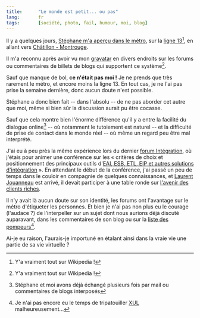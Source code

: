 ```yaml
--- 
title:      "Le monde est petit... ou pas" 
lang:       fr 
tags:       [société, photo, fail, humour, moi, blog]
---
```


Il y a quelques jours, [Stéphane m'a aperçu dans le métro](http://www.nota-bene.org/Transports), sur la [ligne 13](http://fr.wikipedia.org/wiki/Ligne_13_du_m%C3%A9tro_de_Paris)[^1], en allant vers [Châtillon - Montrouge](http://fr.wikipedia.org/wiki/Ch%C3%A2tillon_-_Montrouge_(m%C3%A9tro_parisien)).


[^1]: Y'a vraiment tout sur Wikipedia !

Il m'a reconnu après avoir vu mon [gravatar](http://64.124.231.223/avatar.php?gravatar_id=9aa2aa68144b2781ac025a29c83bbdd4&size=42&rating=PG) en divers endroits sur les forums ou commentaires de billets de blogs qui supportent ce système[^1].

Sauf que manque de bol, **ce n'était pas moi !** Je ne prends que très rarement le métro, et encore moins la ligne 13. En tout cas, je ne l'ai pas prise la semaine dernière, donc aucun doute n'est possible.

Stéphane a donc bien fait -- dans l'absolu -- de ne pas aborder cet autre que moi, même si bien sûr la discussion aurait pu être cocasse.

Sauf que cela montre bien l'énorme différence qu'il y a entre la facilité du dialogue online[^2] -- où notamment le tutoiement est naturel -- et la difficulté de prise de contact dans le monde réel -- où même un regard peu être mal interprété.

J'ai eu à peu près la même expérience lors du dernier [forum Intégration](http://www.integration.fr/), où j'étais pour animer une conférence sur les « critères de choix et positionnement des principaux outils d'[EAI, ESB, ETL, EIP et autres solutions d'intégration](http://www.clever-age.com/actualites/agenda/forum-integration-criteres-choix-positionnement-principaux-outils-eai-esb-etl-eip-autres-solutions-integration-439.html) ». En attendant le début de la conférence, j'ai passé un peu de temps dans le couloir en compagnie de quelques connaissances, et [Laurent Jouanneau](http://ljouanneau.com/) est arrivé, il devait participer à une table ronde sur [l'avenir des clients riches](http://ljouanneau.com/blog/2005/11/25/498-lavenir-des-clients-riches).

Il n'y avait là aucun doute sur son identité, les forums ont l'avantage sur le métro d'étiqueter les personnes. Et bien je n'ai pas non plus eu le courage (l'audace ?) de l'interpeller sur un sujet dont nous aurions déjà discuté auparavant, dans les commentaires de son blog ou sur la [liste des pompeurs](http://www.pompage.net/liste/)[^3].

Ai-je eu raison, l'aurais-je importuné en étalant ainsi dans la vraie vie une partie de sa vie virtuelle ?



[^1]: Il est d'ailleurs facile d'avoir [des gravatars avec SPIP](http://www.gasteroprod.com/des-gravatars-avec-spip.html) comme vous pouvez le voir sur Gastero Prod

[^2]: Stéphane et moi avons déjà échangé plusieurs fois par mail ou commentaires de blogs interposés

[^3]: Je n'ai pas encore eu le temps de tripatouiller [XUL](http://www.clever-age.com/veille/clever-link/xul-partie-visible-du-framework-mozilla-xpfe-323.html) malheureusement...
